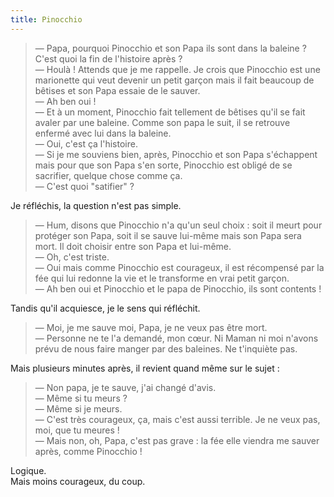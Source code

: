 ```yaml
---
title: Pinocchio
---
```


> — Papa, pourquoi Pinocchio et son Papa ils sont dans la baleine ? C'est quoi
> la fin de l'histoire après ?  
> — Houlà ! Attends que je me rappelle. Je crois que Pinocchio est une
> marionette qui veut devenir un petit garçon mais il fait beaucoup de bêtises
> et son Papa essaie de le sauver.  
> — Ah ben oui !  
> — Et à un moment, Pinocchio fait tellement de bêtises qu'il se fait avaler par
> une baleine. Comme son papa le suit, il se retrouve enfermé avec lui dans la
> baleine.  
> — Oui, c'est ça l'histoire.  
> — Si je me souviens bien, après, Pinocchio et son Papa s'échappent mais pour
> que son Papa s'en sorte, Pinocchio est obligé de se sacrifier, quelque chose
> comme ça.  
> — C'est quoi "satifier" ?

Je réfléchis, la question n'est pas simple.

> — Hum, disons que Pinocchio n'a qu'un seul choix : soit il meurt pour protéger
> son Papa, soit il se sauve lui-même mais son Papa sera mort. Il doit choisir
> entre son Papa et lui-même.  
> — Oh, c'est triste.  
> — Oui mais comme Pinocchio est courageux, il est récompensé par la fée qui lui
> redonne la vie et le transforme en vrai petit garçon.  
> — Ah ben oui et Pinocchio et le papa de Pinocchio, ils sont contents !

Tandis qu'il acquiesce, je le sens qui réfléchit.

> — Moi, je me sauve moi, Papa, je ne veux pas être mort.  
> — Personne ne te l'a demandé, mon cœur. Ni Maman ni moi n'avons prévu de nous
> faire manger par des baleines. Ne t'inquiète pas.

Mais plusieurs minutes après, il revient quand même sur le sujet :

> — Non papa, je te sauve, j'ai changé d'avis.  
> — Même si tu meurs ?  
> — Même si je meurs.  
> — C'est très courageux, ça, mais c'est aussi terrible. Je ne veux pas, moi,
> que tu meures !  
> — Mais non, oh, Papa, c'est pas grave : la fée elle viendra me sauver après,
> comme Pinocchio !

Logique.  
Mais moins courageux, du coup.
